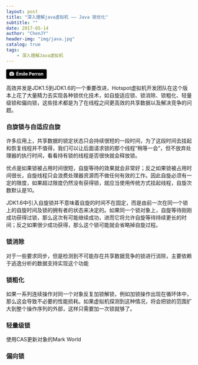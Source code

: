 ```yaml
---
layout: post
title: "深入理解java虚拟机 —— Java 锁优化"
subtitle: ""
date: 2017-05-14
author: "ChenJY"
header-img: "img/java.jpg"
catalog: true
tags: 
    - 深入理解Java虚拟机
---
```


<a style="background-color:black;color:white;text-decoration:none;padding:4px 6px;font-family:-apple-system, BlinkMacSystemFont, &quot;San Francisco&quot;, &quot;Helvetica Neue&quot;, Helvetica, Ubuntu, Roboto, Noto, &quot;Segoe UI&quot;, Arial, sans-serif;font-size:12px;font-weight:bold;line-height:1.2;display:inline-block;border-radius:3px;" href="https://unsplash.com/@emilep?utm_medium=referral&amp;utm_campaign=photographer-credit&amp;utm_content=creditBadge" target="_blank" rel="noopener noreferrer" title="Download free do whatever you want high-resolution photos from Émile Perron"><span style="display:inline-block;padding:2px 3px;"><svg xmlns="http://www.w3.org/2000/svg" style="height:12px;width:auto;position:relative;vertical-align:middle;top:-1px;fill:white;" viewBox="0 0 32 32"><title></title><path d="M20.8 18.1c0 2.7-2.2 4.8-4.8 4.8s-4.8-2.1-4.8-4.8c0-2.7 2.2-4.8 4.8-4.8 2.7.1 4.8 2.2 4.8 4.8zm11.2-7.4v14.9c0 2.3-1.9 4.3-4.3 4.3h-23.4c-2.4 0-4.3-1.9-4.3-4.3v-15c0-2.3 1.9-4.3 4.3-4.3h3.7l.8-2.3c.4-1.1 1.7-2 2.9-2h8.6c1.2 0 2.5.9 2.9 2l.8 2.4h3.7c2.4 0 4.3 1.9 4.3 4.3zm-8.6 7.5c0-4.1-3.3-7.5-7.5-7.5-4.1 0-7.5 3.4-7.5 7.5s3.3 7.5 7.5 7.5c4.2-.1 7.5-3.4 7.5-7.5z"></path></svg></span><span style="display:inline-block;padding:2px 3px;">Émile Perron</span></a>

高效并发是JDK1.5到JDK1.6的一个重要改进，Hotspot虚拟机开发团队在这个版本上花了大量精力去实现各种锁优化技术，如自旋适应锁、锁消除、锁粗化、轻量级锁和偏向锁，这些技术都是为了在线程之间更高效的共享数据以及解决竞争的问题。

### 自旋锁与自适应自旋
许多应用上，共享数据的锁定状态只会持续很短的一段时间，为了这段时间去挂起和恢复线程并不值得，我们可以让后面请求锁的那个线程“稍等一会”，但不放弃处理器的执行时间，看看持有锁的线程是否很快就会释放锁。

优点是如果锁被占用时间很短，自旋等待的效果就会非常好；反之如果锁被占用时间很长，自旋线程只会浪费处理器资源而不做任何有效的工作。因此自旋必须有一定的限度，如果超过限度仍然没有获得锁，就应当使用传统方式挂起线程，自旋次数默认是10。

JDK1.6中引入自旋锁并不意味着自旋的时间不在固定，而是由前一次在同一个锁上的自旋时间及锁的拥有者的状态来决定的。如果同一个锁对象上，自旋等待刚刚成功获得过锁，那么这次有可能继续成功，进而它将允许自旋等待持续更长的时间；反之如果很少成功获得，那么这个锁可能就会省略掉自旋过程。

### 锁消除
对于一些要求同步，但是检测到不可能存在共享数据竞争的锁进行消除，主要依赖于逃逸分析的数据支持实现这个功能

### 锁粗化
如果一系列连续操作对同一个对象反复加锁解锁，例如加锁操作出现在循环体中，那么这会导致不必要的性能损耗。如果虚拟机探测到这种情况，将会把锁的范围扩大到整个操作序列的外部，这样只需要加一次锁就够了。

### 轻量级锁
使用CAS更新对象的Mark World

### 偏向锁